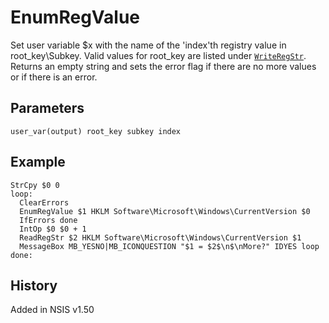 # EnumRegValue

Set user variable $x with the name of the 'index'th registry value in root\_key\Subkey. Valid values for root\_key are listed under [`WriteRegStr`][1]. Returns an empty string and sets the error flag if there are no more values or if there is an error.

## Parameters

    user_var(output) root_key subkey index

## Example

    StrCpy $0 0
    loop:
      ClearErrors
      EnumRegValue $1 HKLM Software\Microsoft\Windows\CurrentVersion $0
      IfErrors done
      IntOp $0 $0 + 1
      ReadRegStr $2 HKLM Software\Microsoft\Windows\CurrentVersion $1
      MessageBox MB_YESNO|MB_ICONQUESTION "$1 = $2$\n$\nMore?" IDYES loop
    done:

## History

Added in NSIS v1.50

[1]: WriteRegStr.md
